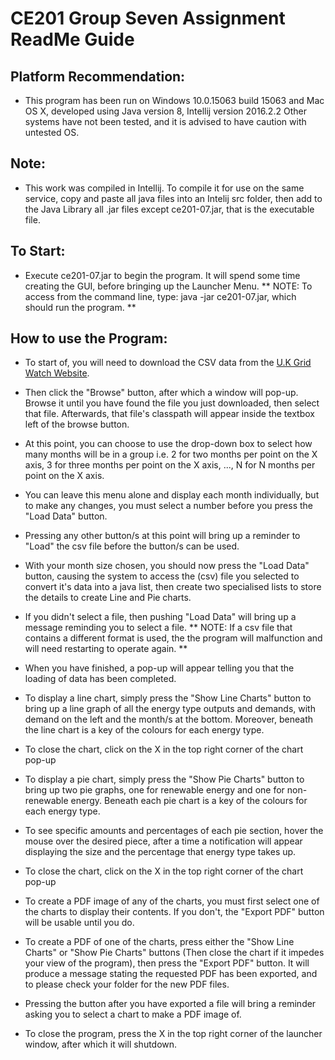 # CE201 Group Seven Assignment ReadMe Guide

## Platform Recommendation:
* This program has been run on Windows 10.0.15063 build 15063 and Mac OS X, developed using Java version 8, Intellij version 2016.2.2
Other systems have not been tested, and it is advised to have caution with untested OS.

## Note:
* This work was compiled in Intellij. To compile it for use on the same service, copy and paste all java files into an Intelij src folder, then add to the Java Library all .jar files except ce201-07.jar, that is the executable file.

## To Start:
* Execute ce201-07.jar to begin the program. It will spend some time creating the GUI, before bringing up the Launcher Menu.
** NOTE: To access from the command line, type: java -jar ce201-07.jar, which should run the program. **

## How to use the Program:
* To start of, you will need to download the CSV data from the [U.K Grid Watch Website](https://www.gridwatch.templar.co.uk/download.php). 

* Then click the "Browse" button, after which a window will pop-up. Browse it until you have found the file you just downloaded, then select that file. Afterwards, that file's classpath will appear inside the textbox left of the browse button.

* At this point, you can choose to use the drop-down box to select how many months will be in a group i.e. 2 for two months per point on 
the X axis, 3 for three months per point on the X axis, ..., N for N months per point on the X axis.

* You can leave this menu alone and display each month individually, but to make any changes, you must select a number before you press
the "Load Data" button.

* Pressing any other button/s at this point will bring up a reminder to "Load" the csv file before the button/s can be used.

* With your month size chosen, you should now press the "Load Data" button, causing the system to access the (csv) file you selected to convert it's data into a java list, then create two specialised lists to store the details to create Line and Pie charts.

* If you didn't select a file, then pushing "Load Data" will bring up a message reminding you to select a file.
** NOTE: If a csv file that contains a different format is used, the the program will malfunction and will need restarting to operate again. **

* When you have finished, a pop-up will appear telling you that the loading of data has been completed.

* To display a line chart, simply press the "Show Line Charts" button to bring up a line graph of all the energy type outputs and demands, with demand on the left and the month/s at the bottom. Moreover, beneath the line chart is a key of the colours for each energy type.

* To close the chart, click on the X in the top right corner of the chart pop-up

* To display a pie chart, simply press the "Show Pie Charts" button to bring up two pie graphs, one for renewable energy and one for non-renewable energy. Beneath each pie chart is a key of the colours for each energy type.

* To see specific amounts and percentages of each pie section, hover the mouse over the desired piece, after a time a notification will
appear displaying the size and the percentage that energy type takes up.

* To close the chart, click on the X in the top right corner of the chart pop-up

* To create a PDF image of any of the charts, you must first select one of the charts to display their contents. If you don't, the "Export PDF" button will be usable until you do. 

* To create a PDF of one of the charts, press either the "Show Line Charts" or "Show Pie Charts" buttons (Then close the chart if it impedes your view of the program), then press the "Export PDF" button. It will produce a message stating the requested PDF has been exported, and to please check your folder for the new PDF files.

* Pressing the button after you have exported a file will bring a reminder asking you to select a chart to make a PDF image of.

* To close the program, press the X in the top right corner of the launcher window, after which it will shutdown.
